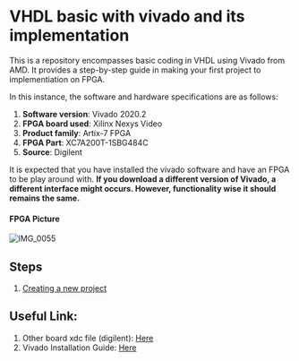 # VHDL basic with vivado and its implementation

This is a repository encompasses basic coding in VHDL using Vivado from AMD. It provides a step-by-step guide in making your first project to implementiation on FPGA. 

In this instance, the software and hardware specifications are as follows:
1. **Software version**: Vivado 2020.2 
2. **FPGA board used**: Xilinx Nexys Video
3. **Product family**: Artix-7 FPGA
4. **FPGA Part**: XC7A200T-1SBG484C
5. **Source**: Digilent

It is expected that you have installed the vivado software and have an FPGA to be play around with. **If you download a different version of Vivado, a different interface might occurs. However, functionality wise it should remains the same.**

#### FPGA Picture
![IMG_0055](https://github.com/user-attachments/assets/b6b11914-3d53-4af2-9472-52af5ccbd7b2)

## Steps
1. [Creating a new project](https://github.com/FebianFebian1/VHDL_vivado_basic/tree/main/Create_new_project)

## Useful Link:

1. Other board xdc file (digilent): [Here](https://github.com/Digilent/digilent-xdc/)
2. Vivado Installation Guide: [Here](https://digilent.com/reference/programmable-logic/guides/installing-vivado-and-vitis)
